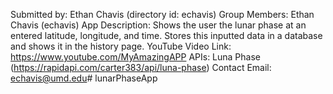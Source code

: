 Submitted by: Ethan Chavis (directory id: echavis)
Group Members: Ethan Chavis (echavis)
App Description: Shows the user the lunar phase at an entered latitude, longitude, and time. Stores this inputted data in a database and shows it in the history page.
YouTube Video Link: https://www.youtube.com/MyAmazingAPP
APIs: Luna Phase (https://rapidapi.com/carter383/api/luna-phase)
Contact Email: echavis@umd.edu#   l u n a r P h a s e A p p  
 